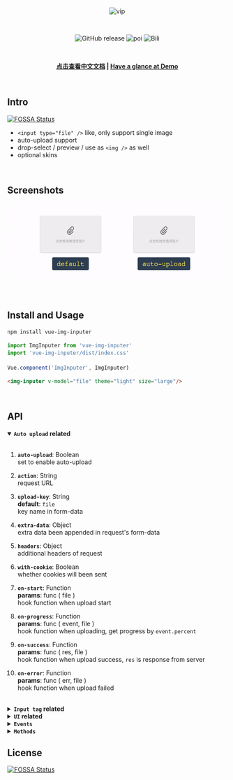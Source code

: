 <br>

<p align="center">
  <img width="300px" src="./src/assets/vip-logo.png" alt="vip" />
</p>
<br>

<p align="center">
  <img alt="GitHub release" src="https://img.shields.io/badge/release-v2.1.0-orange.svg?style=for-the-badge"/>
  <img alt="poi" src="https://img.shields.io/badge/poi-10-green.svg?style=for-the-badge"/>
  <img alt="Bili" src="https://img.shields.io/badge/bili-3-blue.svg?style=for-the-badge"/>
</p>

<br>

<p align="center">
  <b>
    <a href="https://github.com/waynecz/vue-img-inputer/blob/master/README-CN.MD">点击查看中文文档</a>
    |
    <a href="http://waynecz.github.io/VueImgInputer/index.html">Have a glance at Demo</a>
  </b>
</p>

<br>

## Intro
[![FOSSA Status](https://app.fossa.io/api/projects/git%2Bgithub.com%2Fwaynecz%2Fvue-img-inputer.svg?type=shield)](https://app.fossa.io/projects/git%2Bgithub.com%2Fwaynecz%2Fvue-img-inputer?ref=badge_shield)


- `<input type="file" />` like, only support single image
- auto-upload support
- drop-select / preview / use as `<img />` as well
- optional skins

<br>

## Screenshots

<p align="center">
  <img height="180px" src="./src/assets/screenshot.gif"/>
</p>

<br>

## Install and Usage

```bash
npm install vue-img-inputer
```

```javascript
import ImgInputer from 'vue-img-inputer'
import 'vue-img-inputer/dist/index.css'

Vue.component('ImgInputer', ImgInputer)
```

```html
<img-inputer v-model="file" theme="light" size="large"/>
```

<br>

## API

<details open><summary><strong><code>Auto upload</code> related</strong></summary>
<br>

1.  **`auto-upload`**: Boolean  
    set to enable auto-upload

2.  **`action`**: String  
    request URL

3.  **`upload-key`**: String  
    **default**: `file`  
    key name in form-data

4.  **`extra-data`**: Object  
    extra data been appended in request's form-data

5.  **`headers`**: Object  
    additional headers of request

6.  **`with-cookie`**: Boolean  
    whether cookies will been sent

7.  **`on-start`**: Function  
    **params**: func ( file )  
    hook function when upload start

8.  **`on-progress`**: Function  
    **params**: func ( event, file )  
    hook function when uploading, get progress by `event.percent`

9.  **`on-success`**: Function  
    **params**: func ( res, file )  
    hook function when upload success, `res` is response from server

10. **`on-error`**: Function  
    **params**: func ( err, file )  
    hook function when upload failed

<br/>
</details>

<details><summary><strong><code>Input tag</code> related</strong></summary>
<br>

1.  **`accept`**: String  
    **default**: `image/*,video/*;`  
    suggest to set a specific value like `image/jpg,image/gif;` for wildcard will lead to a serious delay

2.  **`placeholder`**: String  
    **default**: `Drop file here or click`

3.  **`id`**: String  
    **default**: random string in 4 length  
    id of input tag

4.  **`readonly`**: Boolean

5.  **`capture`**: Boolean  
    **default**: `false`  
    whether use camera directly in mobile

6.  **`max-size`**: Number  
    **default**: 5120  
    max-size of image (KB)

7.  **`name`**: Boolean  
    name of input tag

8.  **`any input's attribute`**  
    any input's original attributes set on component will be inherited by inner input tag

<br/>
</details>

<details><summary><strong><code>UI</code> related</strong></summary>
<br>

1.  **`img-src`**: String  
    image resource let component behavior like `<img />`

2.  **`theme`**: String  
    **default**: `material`
    two themes optional (light / material)

3.  **`size`**: String
    small / normal / large

4.  **`icon`**: String  
    clip / img / img2

5.  **`ali-icon`**: String  
    if you use [iconfont.cn](http://iconfont.cn/), set unicode of any icon to custom

6.  **`no-mask`**: Boolean  
    remove mask when hover

7.  **`no-hover-effect`**: Boolean  
    remove all hover effect (include text) when hover

8.  **`bottom-text`**: String  
    **default**: `Drop file here or click to change`  
    text in the bottom when hover

9.  **`no-multiple-text`**: String  
    **default**: `Not support multiple files`  
    visible only the state is `readonly`, cover bottom-text

10.  **`exceed-size-text`**: String  
    **default**: `The size of file should less than: ${maxSize}`  
    visible only the state is `readonly`, cover bottom-text

11.  **`no-action-text`**: String  
    **default**: `Action hasn't set up yet`  
    visible only the state is `readonly`, cover bottom-text

12.  **`readonly-tip-text`**: String  
    **default**: `Readonly`  
    visible only the state is `readonly`, cover bottom-text

<br/>
</details>

<details><summary><strong><code>Events</code></strong></summary>
<br>

1.  **`onChange`**: Function  
    **params**: func ( file, fileName )  
    hook function when file selected

2.  **`onExceed`**: Function  
    **params**: func ( file )  
    hook function when file exceed max-size

<br/>
</details>

<details><summary><strong><code>Methods</code></strong></summary>
<br>

1.  **`reset`**  
    reset componet but will not clear `img-src`

<br/>
</details>


## License
[![FOSSA Status](https://app.fossa.io/api/projects/git%2Bgithub.com%2Fwaynecz%2Fvue-img-inputer.svg?type=large)](https://app.fossa.io/projects/git%2Bgithub.com%2Fwaynecz%2Fvue-img-inputer?ref=badge_large)